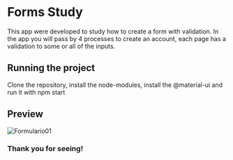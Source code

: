 # Forms Study
This app were developed to study how to create a form with validation.
In the app you will pass by 4 processes to create an account, each page has a validation to some or all of the inputs.

## Running the project

Clone the repository, install the node-modules, install the @material-ui and run it with npm start

## Preview

![Formulario01](https://user-images.githubusercontent.com/61669995/150825674-df3195d0-3cc4-402f-8762-835fd18e496c.JPG)

### Thank you for seeing!
